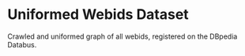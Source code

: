 # Uniformed Webids Dataset

Crawled and uniformed graph of all webids, registered on the DBpedia Databus.
